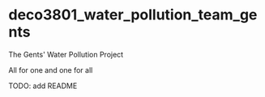 # deco3801_water_pollution_team_gents
The Gents' Water Pollution Project

All for one and one for all

TODO: add README